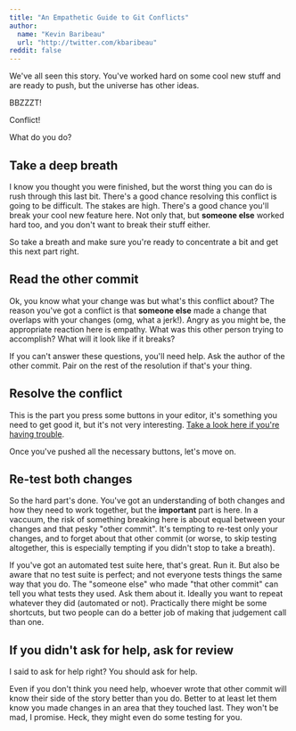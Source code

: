 ```yaml
---
title: "An Empathetic Guide to Git Conflicts"
author:
  name: "Kevin Baribeau"
  url: "http://twitter.com/kbaribeau"
reddit: false
---
```


We've all seen this story. You've worked hard on some cool new stuff and are ready to push, but the universe has other ideas.

BBZZZT!

Conflict!

What do you do?

Take a deep breath
------------------

I know you thought you were finished, but the worst thing you can do is rush
through this last bit.  There's a good chance resolving this conflict is going
to be difficult. The stakes are high.  There's a good chance you'll break your
cool new feature here. Not only that, but **someone else** worked hard too, and
you don't want to break their stuff either.

So take a breath and make sure you're ready to concentrate a bit and get this
next part right.

Read the other commit
----------------------

Ok, you know what your change was but what's this conflict about? The reason
you've got a conflict is that **someone else** made a change that overlaps with
your changes (omg, what a jerk!). Angry as you might be, the appropriate
reaction here is empathy. What was this other person trying to accomplish?
What will it look like if it breaks?

If you can't answer these questions, you'll need help. Ask the author of the
other commit. Pair on the rest of the resolution if that's your thing.

Resolve the conflict
--------------------

This is the part you press some buttons in your editor, it's something you need to get good it, but it's not very interesting.
[Take a look here if you're having trouble](http://knightlab.northwestern.edu/2014/12/19/how-the-git-mergetool-solved-my-anxiety-fears-and-most-importantly-my-merge-conflicts/).

Once you've pushed all the necessary buttons, let's move on.

Re-test both changes
--------------------

So the hard part's done. You've got an understanding of both changes and how
they need to work together, but the **important** part is here. In a vaccuum,
the risk of something breaking here is about equal between your changes and
that pesky "other commit". It's tempting to re-test only your changes, and
to forget about that other commit (or worse, to skip testing altogether,
this is especially tempting if you didn't stop to take a breath).

If you've got an automated test suite here, that's great. Run it. But also be
aware that no test suite is perfect; and not everyone tests things the same way
that you do. The "someone else" who made "that other commit" can tell you what
tests they used. Ask them about it. Ideally you want to repeat whatever they did
(automated or not).  Practically there might be some shortcuts, but two people
can do a better job of making that judgement call than one.

If you didn't ask for help, ask for review
------------------------------------------

I said to ask for help right? You should ask for help.

Even if you don't think you need help, whoever wrote that other commit will
know their side of the story better than you do. Better to at least let them
know you made changes in an area that they touched last. They won't be mad, I
promise. Heck, they might even do some testing for you.
